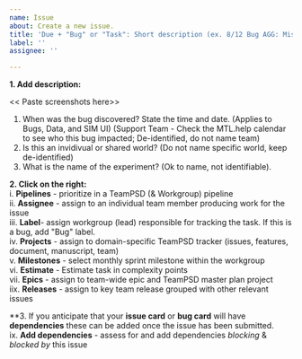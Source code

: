 ```yaml
---
name: Issue
about: Create a new issue.
title: 'Due + "Bug" or "Task": Short description (ex. 8/12 Bug AGG: Missing feedback loop)'
label: ''
assignee: ''

---
```


**1. Add description:** 

<< Paste screenshots here>>
1. When was the bug discovered? State the time and date. (Applies to Bugs, Data, and SIM UI) (Support Team - Check the MTL.help calendar to see who this bug impacted; De-identified, do not name team)
2. Is this an invidivual or shared world? (Do not name specific world, keep de-identified)
3. What is the name of the experiment? (Ok to name, not identifiable).
 
**2. Click on the right:**  
i. **Pipelines** - prioritize in a TeamPSD (& Workgroup) pipeline  
ii. **Assignee** - assign to an individual team member producing work for the issue  
iii. **Label**- assign workgroup (lead) responsible for tracking the task. If this is a bug, add "Bug" label.   
iv. **Projects** - assign to domain-specific TeamPSD tracker (issues, features, document, manuscript, team)  
v. **Milestones** - select monthly sprint milestone within the workgroup   
vi. **Estimate** - Estimate task in complexity points   
vii. **Epics** - assign to team-wide epic and TeamPSD master plan project  
iix. **Releases** - assign to key team release grouped with other relevant issues  

**3. If you anticipate that your **issue card** or **bug card** will have **dependencies** these can be added once the issue has been submitted.   
ix. **Add dependencies** - assess for and add dependencies *blocking* & *blocked by* this issue


